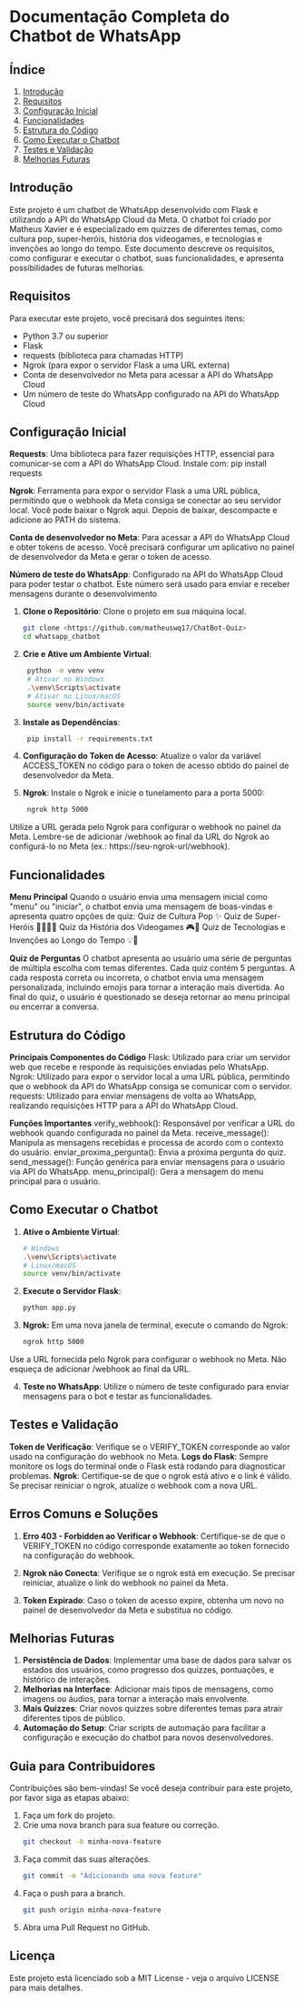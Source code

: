 # Documentação Completa do Chatbot de WhatsApp

## Índice
1. [Introdução](#introdução)
2. [Requisitos](#requisitos)
3. [Configuração Inicial](#configuração-inicial)
4. [Funcionalidades](#funcionalidades)
5. [Estrutura do Código](#estrutura-do-código)
6. [Como Executar o Chatbot](#como-executar-o-chatbot)
7. [Testes e Validação](#testes-e-validação)
8. [Melhorias Futuras](#melhorias-futuras)

## Introdução
Este projeto é um chatbot de WhatsApp desenvolvido com Flask e utilizando a API do WhatsApp Cloud da Meta. O chatbot foi criado por Matheus Xavier e é especializado em quizzes de diferentes temas, como cultura pop, super-heróis, história dos videogames, e tecnologias e invenções ao longo do tempo. Este documento descreve os requisitos, como configurar e executar o chatbot, suas funcionalidades, e apresenta possibilidades de futuras melhorias.

## Requisitos
Para executar este projeto, você precisará dos seguintes itens:

- Python 3.7 ou superior
- Flask
- requests (biblioteca para chamadas HTTP)
- Ngrok (para expor o servidor Flask a uma URL externa)
- Conta de desenvolvedor no Meta para acessar a API do WhatsApp Cloud
- Um número de teste do WhatsApp configurado na API do WhatsApp Cloud

## Configuração Inicial
**Requests**: Uma biblioteca para fazer requisições HTTP, essencial para comunicar-se com a API do WhatsApp Cloud. Instale com: pip install requests

**Ngrok**: Ferramenta para expor o servidor Flask a uma URL pública, permitindo que o webhook da Meta consiga se conectar ao seu servidor local. Você pode baixar o Ngrok aqui. Depois de baixar, descompacte e adicione ao PATH do sistema.

**Conta de desenvolvedor no Meta**: Para acessar a API do WhatsApp Cloud e obter tokens de acesso. Você precisará configurar um aplicativo no painel de desenvolvedor da Meta e gerar o token de acesso.

**Número de teste do WhatsApp**: Configurado na API do WhatsApp Cloud para poder testar o chatbot. Este número será usado para enviar e receber mensagens durante o desenvolvimento

1. **Clone o Repositório**: Clone o projeto em sua máquina local.
   ```bash
   git clone <https://github.com/matheuswq17/ChatBot-Quiz>
   cd whatsapp_chatbot
   
2. **Crie e Ative um Ambiente Virtual**:
   ```bash
    python -m venv venv
    # Ativar no Windows
    .\venv\Scripts\activate
    # Ativar no Linux/macOS
    source venv/bin/activate

3. **Instale as Dependências**:
   ```bash
    pip install -r requirements.txt

4. **Configuração do Token de Acesso**: Atualize o valor da variável ACCESS_TOKEN no código para o token de acesso obtido do painel de desenvolvedor da Meta.

5. **Ngrok**: Instale o Ngrok e inicie o tunelamento para a porta 5000:
   ```bash
    ngrok http 5000
Utilize a URL gerada pelo Ngrok para configurar o webhook no painel da Meta. Lembre-se de adicionar /webhook ao final da URL do Ngrok ao configurá-lo no Meta (ex.: https://seu-ngrok-url/webhook).

## Funcionalidades
**Menu Principal**
Quando o usuário envia uma mensagem inicial como "menu" ou "iniciar", o chatbot envia uma mensagem de boas-vindas e apresenta quatro opções de quiz:
    Quiz de Cultura Pop ✨
    Quiz de Super-Heróis 🦸‍♂️🦸‍♀️
    Quiz da História dos Videogames 🎮📜
    Quiz de Tecnologias e Invenções ao Longo do Tempo 💡🔧

**Quiz de Perguntas**
    O chatbot apresenta ao usuário uma série de perguntas de múltipla escolha com temas diferentes. Cada quiz contém 5 perguntas.
    A cada resposta correta ou incorreta, o chatbot envia uma mensagem personalizada, incluindo emojis para tornar a interação mais divertida.
    Ao final do quiz, o usuário é questionado se deseja retornar ao menu principal ou encerrar a conversa.

## Estrutura do Código
**Principais Componentes do Código**
    Flask: Utilizado para criar um servidor web que recebe e responde às requisições enviadas pelo WhatsApp. 
    Ngrok: Utilizado para expor o servidor local a uma URL pública, permitindo que o webhook da API do WhatsApp consiga se comunicar com o servidor. 
    requests: Utilizado para enviar mensagens de volta ao WhatsApp, realizando requisições HTTP para a API do WhatsApp Cloud. 

**Funções Importantes**
    verify_webhook(): Responsável por verificar a URL do webhook quando configurada no painel da Meta.
    receive_message(): Manipula as mensagens recebidas e processa de acordo com o contexto do usuário.
    enviar_proxima_pergunta(): Envia a próxima pergunta do quiz.
    send_message(): Função genérica para enviar mensagens para o usuário via API do WhatsApp.
    menu_principal(): Gera a mensagem do menu principal para o usuário.

## Como Executar o Chatbot
1. **Ative o Ambiente Virtual**:
    ```bash
    # Windows
    .\venv\Scripts\activate
    # Linux/macOS
    source venv/bin/activate

2. **Execute o Servidor Flask**:
    ```bash
    python app.py

3. **Ngrok:** Em uma nova janela de terminal, execute o comando do Ngrok:
    ```bash
    ngrok http 5000

Use a URL fornecida pelo Ngrok para configurar o webhook no Meta. Não esqueça de adicionar /webhook ao final da URL.

4. **Teste no WhatsApp**: Utilize o número de teste configurado para enviar mensagens para o bot e testar as funcionalidades.

## Testes e Validação
**Token de Verificação**: Verifique se o VERIFY_TOKEN corresponde ao valor usado na configuração do webhook no Meta.
**Logs do Flask**: Sempre monitore os logs do terminal onde o Flask está rodando para diagnosticar problemas.
**Ngrok**: Certifique-se de que o ngrok está ativo e o link é válido. Se precisar reiniciar o ngrok, atualize o webhook com a nova URL.

## Erros Comuns e Soluções
1. **Erro 403 - Forbidden ao Verificar o Webhook**:
    Certifique-se de que o VERIFY_TOKEN no código corresponde exatamente ao token fornecido na configuração do webhook.

2. **Ngrok não Conecta**:
    Verifique se o ngrok está em execução. Se precisar reiniciar, atualize o link do webhook no painel da Meta.

3. **Token Expirado**:
    Caso o token de acesso expire, obtenha um novo no painel de desenvolvedor da Meta e substitua no código.

## Melhorias Futuras
1. **Persistência de Dados**: Implementar uma base de dados para salvar os estados dos usuários, como progresso dos quizzes, pontuações, e histórico de interações.
2. **Melhorias na Interface**: Adicionar mais tipos de mensagens, como imagens ou áudios, para tornar a interação mais envolvente.
3. **Mais Quizzes**: Criar novos quizzes sobre diferentes temas para atrair diferentes tipos de público.
4. **Automação do Setup**: Criar scripts de automação para facilitar a configuração e execução do chatbot para novos desenvolvedores.

## Guia para Contribuidores
Contribuições são bem-vindas! Se você deseja contribuir para este projeto, por favor siga as etapas abaixo:

1. Faça um fork do projeto.
2. Crie uma nova branch para sua feature ou correção.
    ```bash
    git checkout -b minha-nova-feature
3. Faça commit das suas alterações.
    ```bash
    git commit -m "Adicionando uma nova feature"

4. Faça o push para a branch.
    ```bash
    git push origin minha-nova-feature
5. Abra uma Pull Request no GitHub.

## Licença
Este projeto está licenciado sob a MIT License - veja o arquivo LICENSE para mais detalhes.